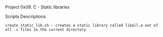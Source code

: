 Project 0x09. C - Static libraries

 Scripts Descriptions

    create_static_lib.sh - creates a static library called liball.a out of all .c files in the current directory
